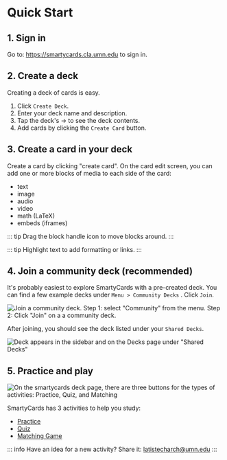 <script setup>
import { IconDragHandle } from '@/components/icons';
import GIFPlayer from '@/components/GIFPlayer.vue';
import createDeckThumb from './img/create-deck_thumb.png';
import createDeckGif from './img/create-deck.gif';
import createCardThumb from './img/create-card_thumb.png'
import createCardGif from './img/create-card.gif';

</script>

# Quick Start

## 1. Sign in

Go to: <https://smartycards.cla.umn.edu> to sign in.

## 2. Create a deck

<GIFPlayer
  :thumbSrc="createDeckThumb"
  :src="createDeckGif"
  alt="Creating a new deck."
/>

Creating a deck of cards is easy.

1. Click `Create Deck`.
2. Enter your deck name and description.
3. Tap the deck's &rarr; to see the deck contents.
4. Add cards by clicking the `Create Card` button.

## 3. Create a card in your deck

<GIFPlayer
  :thumbSrc="createCardThumb"
  :src="createCardGif"
  alt="This animated GIF shows the process of creating a new digital flashcard. The user enters text, formats it, adds an audio file, and uploads an image to complete the card. They then save the card and view it in the deck."
/>

Create a card by clicking "create card". On the card edit screen, you can add one or more blocks of media to each side of the card:

- text
- image
- audio
- video
- math (LaTeX)
- embeds (iframes)

::: tip
Drag the <span class="bg-black/10 inline-block rounded-sm -mb-0.5" ><IconDragHandle ckass="inline-block" /></span> block handle icon to move blocks around.
:::

::: tip
<span class="bg-black/5 italic">Highlight text</span> to add formatting or links.
:::

## 4. Join a community deck (recommended)

It's probably easiest to explore SmartyCards with a pre-created deck. You can find a few example decks under `Menu > Community Decks` . Click `Join`.

![Join a community deck. Step 1: select "Community" from the menu. Step 2: Click "Join" on a a community deck.](/img/join-community-decks.png)

After joining, you should see the deck listed under your `Shared Decks`.

![Deck appears in the sidebar and on the Decks page under "Shared Decks"](/img/shared-decks.png)

## 5. Practice and play

![On the smartycards deck page, there are three buttons for the types of activities: Practice, Quiz, and Matching](/img/deck-activities.png)

SmartyCards has 3 activities to help you study:

- [Practice](/activities/practice-flashcards)
- [Quiz](/activities/quiz)
- [Matching Game](/activities/matching-game)

::: info
Have an idea for a new activity? Share it: [latistecharch@umn.edu](mailto:latistecharch@umn.edu)
:::
